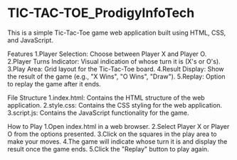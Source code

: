 # TIC-TAC-TOE_ProdigyInfoTech
This is a simple Tic-Tac-Toe game web application built using HTML, CSS, and JavaScript.


Features
1.Player Selection: Choose between Player X and Player O.
2.Player Turns Indicator: Visual indication of whose turn it is (X's or O's).
3.Play Area: Grid layout for the Tic-Tac-Toe board.
4.Result Display: Show the result of the game (e.g., "X Wins", "O Wins", "Draw").
5.Replay: Option to replay the game after it ends.

File Structure
1.index.html: Contains the HTML structure of the web application.
2.style.css: Contains the CSS styling for the web application.
3.script.js: Contains the JavaScript functionality for the game.

How to Play
1.Open index.html in a web browser.
2.Select Player X or Player O from the options presented.
3.Click on the squares in the play area to make your moves.
4.The game will indicate whose turn it is and display the result once the game ends.
5.Click the "Replay" button to play again.
